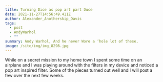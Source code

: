 ```yaml
---
title: Turning Dice as pop art part Duce
date: 2021-11-27T14:56:49.411Z
author: Alexander_Anotherskip_Davis
tags:
  - post
  - AndyWarhol
  - ""
summary: Andy Warhol, And he never Wore a ‘hole lot of these.
image: /site/img/img_8298.jpg
---
```

While on a secret mission to my home town I spent some time on an airplane and I was playing around with the filters in my device and noticed a pop art inspired filter. Some of the pieces turned out well and I will post a few over the next few weeks.
